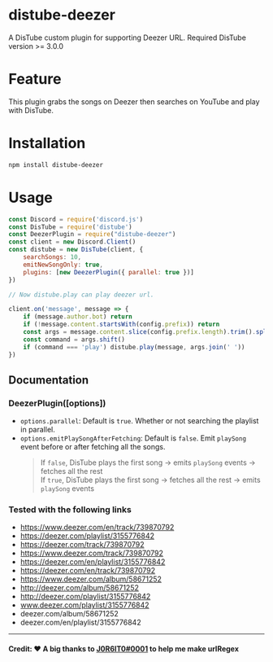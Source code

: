 # distube-deezer
 A DisTube custom plugin for supporting Deezer URL.
 Required DisTube version >= 3.0.0

# Feature
 This plugin grabs the songs on Deezer then searches on YouTube and play with DisTube.

# Installation
```sh
npm install distube-deezer
```

# Usage
```js
const Discord = require('discord.js')
const DisTube = require('distube')
const DeezerPlugin = require("distube-deezer")
const client = new Discord.Client()
const distube = new DisTube(client, {
    searchSongs: 10,
    emitNewSongOnly: true,
    plugins: [new DeezerPlugin({ parallel: true })]
})

// Now distube.play can play deezer url.

client.on('message', message => {
	if (message.author.bot) return
	if (!message.content.startsWith(config.prefix)) return
	const args = message.content.slice(config.prefix.length).trim().split(/ +/g)
	const command = args.shift()
	if (command === 'play') distube.play(message, args.join(' '))
})
```

## Documentation

### DeezerPlugin([options])
- `options.parallel`: Default is `true`. Whether or not searching the playlist in parallel.
- `options.emitPlaySongAfterFetching`: Default is `false`. Emit `playSong` event before or after fetching all the songs.
  > If `false`, DisTube plays the first song -> emits `playSong` events -> fetches all the rest\
  > If `true`, DisTube plays the first song -> fetches all the rest -> emits `playSong` events


### Tested with the following links

- https://www.deezer.com/en/track/739870792
- https://deezer.com/playlist/3155776842
- https://deezer.com/track/739870792
- https://www.deezer.com/track/739870792
- https://deezer.com/en/playlist/3155776842
- https://deezer.com/en/track/739870792
- https://www.deezer.com/album/58671252
- http://deezer.com/album/58671252
- http://deezer.com/playlist/3155776842
- www.deezer.com/playlist/3155776842
- deezer.com/album/58671252
- deezer.com/en/playlist/3155776842

<hr>

#### Credit: ❤️ A big thanks to [J0R6IT0#0001](https://github.com/J0R6IT0) to help me make urlRegex
